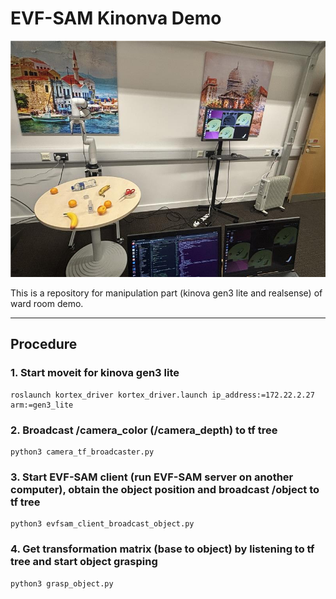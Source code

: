 # EVF-SAM Kinonva Demo

![](imgs/evfsam_kinova.jpeg)

This is a repository for manipulation part (kinova gen3 lite and realsense) of ward room demo.

---

## Procedure
### 1. Start moveit for kinova gen3 lite

    roslaunch kortex_driver kortex_driver.launch ip_address:=172.22.2.27 arm:=gen3_lite


### 2. Broadcast /camera_color (/camera_depth) to tf tree

    python3 camera_tf_broadcaster.py


### 3. Start EVF-SAM client (run EVF-SAM server on another computer), obtain the object position and broadcast /object to tf tree

    python3 evfsam_client_broadcast_object.py


### 4. Get transformation matrix (base to object) by listening to tf tree and start object grasping

    python3 grasp_object.py
